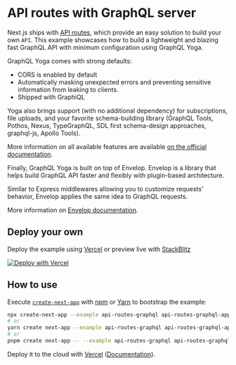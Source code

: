 # API routes with GraphQL server

Next.js ships with [API routes](https://nextjs.org/docs/api-routes/introduction), which provide an easy solution to build your own `API`.
This example showcases how to build a lightweight and blazing fast GraphQL API with minimum configuration using GraphQL Yoga.

GraphQL Yoga comes with strong defaults:

- CORS is enabled by default
- Automatically masking unexpected errors and preventing sensitive information from leaking to clients.
- Shipped with GraphiQL

Yoga also brings support (with no additional dependency) for subscriptions, file uploads, and your favorite schema-building library (GraphQL Tools, Pothos, Nexus, TypeGraphQL, SDL first schema-design approaches, graphql-js, Apollo Tools).

More information on all available features are available [on the official documentation](https://www.graphql-yoga.com/docs/quick-start).

Finally, GraphQL Yoga is built on top of Envelop. Envelop is a library that helps build GraphQL API faster and flexibly with plugin-based architecture.

Similar to Express middlewares allowing you to customize requests' behavior, Envelop applies the same idea to GraphQL requests.

More information on [Envelop documentation](https://www.envelop.dev/).

## Deploy your own

Deploy the example using [Vercel](https://vercel.com?utm_source=github&utm_medium=readme&utm_campaign=next-example) or preview live with [StackBlitz](https://stackblitz.com/github/vercel/next.js/tree/canary/examples/api-routes-graphql)

[![Deploy with Vercel](https://vercel.com/button)](https://vercel.com/new/git/external?repository-url=https://github.com/vercel/next.js/tree/canary/examples/api-routes-graphql&project-name=api-routes-graphql&repository-name=api-routes-graphql)

## How to use

Execute [`create-next-app`](https://github.com/vercel/next.js/tree/canary/packages/create-next-app) with [npm](https://docs.npmjs.com/cli/init) or [Yarn](https://yarnpkg.com/lang/en/docs/cli/create/) to bootstrap the example:

```bash
npx create-next-app --example api-routes-graphql api-routes-graphql-app
# or
yarn create next-app --example api-routes-graphql api-routes-graphql-app
# or
pnpm create next-app -- --example api-routes-graphql api-routes-graphql-app
```

Deploy it to the cloud with [Vercel](https://vercel.com/new?utm_source=github&utm_medium=readme&utm_campaign=next-example) ([Documentation](https://nextjs.org/docs/deployment)).
